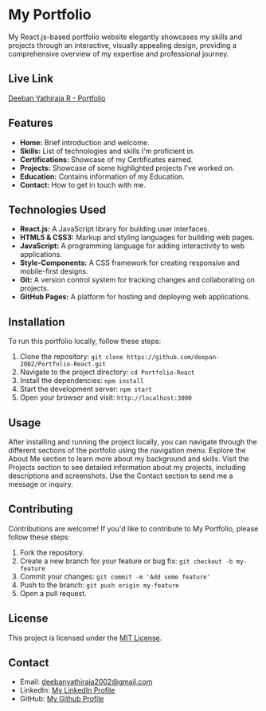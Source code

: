 # My Portfolio

My React.js-based portfolio website elegantly showcases my skills and projects through an interactive, visually appealing design, providing a comprehensive overview of my expertise and professional journey.

## Live Link

[Deeban Yathiraja R - Portfolio](https://deeban-yathiraja.netlify.app/)

## Features

- **Home:** Brief introduction and welcome.
- **Skills:** List of technologies and skills I'm proficient in.
- **Certifications:** Showcase of my Certificates earned.
- **Projects:** Showcase of some highlighted projects I've worked on.
- **Education:** Contains information of my Education.
- **Contact:** How to get in touch with me.

## Technologies Used
- **React.js:** A JavaScript library for building user interfaces.
- **HTML5 & CSS3:** Markup and styling languages for building web pages.
- **JavaScript:** A programming language for adding interactivity to web applications.
- **Style-Components:** A CSS framework for creating responsive and mobile-first designs.
- **Git:** A version control system for tracking changes and collaborating on projects.
- **GitHub Pages:** A platform for hosting and deploying web applications.

## Installation
To run this portfolio locally, follow these steps:

1. Clone the repository: `git clone https://github.com/deepan-2002/Portfolio-React.git`
2. Navigate to the project directory: `cd Portfolio-React`
3. Install the dependencies: `npm install`
4. Start the development server: `npm start`
5. Open your browser and visit: `http://localhost:3000`

## Usage
After installing and running the project locally, you can navigate through the different sections of the portfolio using the navigation menu. Explore the About Me section to learn more about my background and skills. Visit the Projects section to see detailed information about my projects, including descriptions and screenshots. Use the Contact section to send me a message or inquiry.

## Contributing
Contributions are welcome! If you'd like to contribute to My Portfolio, please follow these steps:

1. Fork the repository.
2. Create a new branch for your feature or bug fix: `git checkout -b my-feature`
3. Commit your changes: `git commit -m 'Add some feature'`
4. Push to the branch: `git push origin my-feature`
5. Open a pull request.

## License
This project is licensed under the [MIT License](LICENSE).

## Contact
- Email: deebanyathiraja2002@gmail.com
- LinkedIn: [My LinkedIn Profile](https://www.linkedin.com/in/deeban-yathiraja/)
- GitHub: [My Github Profile](https://github.com/deepan-2002)